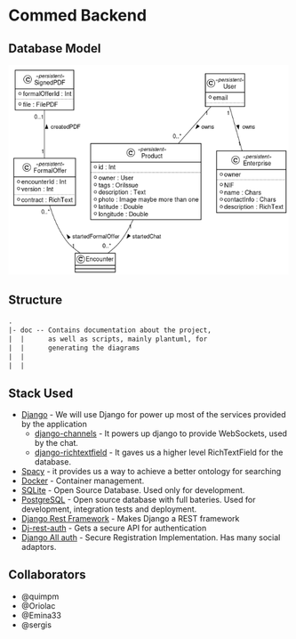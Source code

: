 # Commed Backend

## Database Model
![Database UML diagram](./doc/img/db.png)

## Structure

```
.
|- doc -- Contains documentation about the project, 
|  |      as well as scripts, mainly plantuml, for 
|  |      generating the diagrams
|  | 
|  | 
```

## Stack Used
- [Django](https://www.djangoproject.com/) - We will use Django for power up most of the services provided by the application
  + [django-channels](https://channels.readthedocs.io/en/stable/) - It powers up django to provide WebSockets, used by the chat.
  + [django-richtextfield](https://pypi.org/project/django-richtextfield/) - It gaves us a higher level RichTextField for the database.
- [Spacy](https://spacy.io/) - it provides us a way to achieve a better ontology for searching
- [Docker](https://www.docker.com/) - Container management.
- [SQLite](https://sqlite.org/index.html) - Open Source Database. Used only for development.
- [PostgreSQL](https://www.postgresql.org/) - Open source database with full bateries. Used for development, integration tests and deployment.
- [Django Rest Framework](https://www.django-rest-framework.org/) - Makes Django a REST framework
- [Dj-rest-auth](https://github.com/jazzband/dj-rest-auth) - Gets a secure API for authentication
- [Django All auth](https://django-allauth.readthedocs.io/en/latest/installation.html) - Secure Registration Implementation. Has many social adaptors.
## Collaborators
- @quimpm
- @Oriolac
- @Emina33
- @sergis

